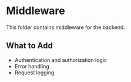# Middleware

This folder contains middleware for the backend.

## What to Add
- Authentication and authorization logic
- Error handling
- Request logging
